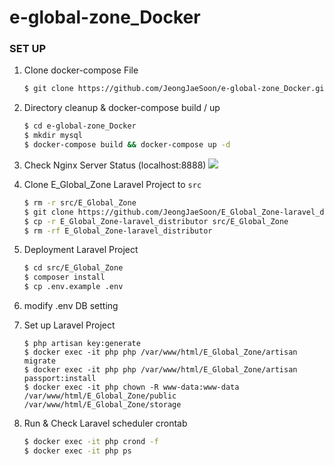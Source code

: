 # e-global-zone_Docker

### SET UP

1. Clone docker-compose File 

    ```bash
    $ git clone https://github.com/JeongJaeSoon/e-global-zone_Docker.git
    ```

2. Directory cleanup & docker-compose build / up

    ```bash
    $ cd e-global-zone_Docker
    $ mkdir mysql
    $ docker-compose build && docker-compose up -d
    ```
    
3. Check Nginx Server Status (localhost:8888)
    <img src="https://user-images.githubusercontent.com/53788601/90328235-d7d04480-dfd5-11ea-8863-a0efcd0b9fd9.png"/>

4. Clone E_Global_Zone Laravel Project to `src`
    
    ```bash
    $ rm -r src/E_Global_Zone
    $ git clone https://github.com/JeongJaeSoon/E_Global_Zone-laravel_distributor.git
    $ cp -r E_Global_Zone-laravel_distributor src/E_Global_Zone
    $ rm -rf E_Global_Zone-laravel_distributor
    ```
   
5. Deployment Laravel Project

    ```bash
    $ cd src/E_Global_Zone
    $ composer install
    $ cp .env.example .env
    ```
   
6. modify .env DB setting

7. Set up Laravel Project
    
    ```
    $ php artisan key:generate
    $ docker exec -it php php /var/www/html/E_Global_Zone/artisan migrate
    $ docker exec -it php php /var/www/html/E_Global_Zone/artisan passport:install
    $ docker exec -it php chown -R www-data:www-data /var/www/html/E_Global_Zone/public /var/www/html/E_Global_Zone/storage
    ```
   
8. Run & Check Laravel scheduler crontab

    ```bash
    $ docker exec -it php crond -f
    $ docker exec -it php ps
    ```
   
